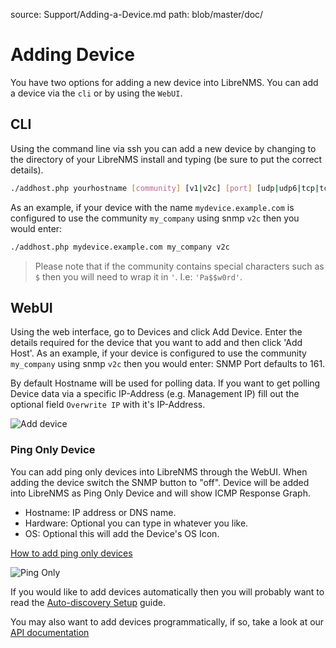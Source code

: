 source: Support/Adding-a-Device.md
path: blob/master/doc/

# Adding Device

You have two options for adding a new device into LibreNMS. You can
add a device via the `cli` or by using the `WebUI`.

## CLI

Using the command line via ssh you can add a new device by changing to
the directory of your LibreNMS install and typing (be sure to put the
correct details).

```bash
./addhost.php yourhostname [community] [v1|v2c] [port] [udp|udp6|tcp|tcp6]
```

As an example, if your device with the name `mydevice.example.com` is
configured to use the community `my_company` using snmp `v2c` then you
would enter:

```bash
./addhost.php mydevice.example.com my_company v2c
```

> Please note that if the community contains special characters such
> as `$` then you will need to wrap it in `'`. I.e: `'Pa$$w0rd'`.

## WebUI

Using the web interface, go to Devices and click Add Device. Enter the
details required for the device that you want to add and then click
'Add Host'. As an example, if your device is configured to use the
community `my_company` using snmp `v2c` then you would enter: SNMP
Port defaults to 161.

By default Hostname will be used for polling data. If you want
to get polling Device data via a specific IP-Address (e.g. Management IP)
fill out the optional field `Overwrite IP` with it's IP-Address.

![Add device](/img/webui_add_device.png)

### Ping Only Device

You can add ping only devices into LibreNMS through the WebUI. When
adding the device switch the SNMP button to "off". Device will be
added into LibreNMS as Ping Only Device and will show ICMP Response Graph.

- Hostname: IP address or DNS name.
- Hardware: Optional you can type in whatever you like.
- OS: Optional this will add the Device's OS Icon.

[How to add ping only devices](https://youtu.be/cjuByubg-uk)

![Ping Only](/img/add-ping-only.png)

If you would like to add devices automatically then you will probably
want to read the [Auto-discovery
Setup](../Extensions/Auto-Discovery.md) guide.

You may also want to add devices programmatically, if so, take a look
at our [API documentation](../API/index.md)
